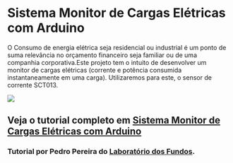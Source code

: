 # Sistema Monitor de Cargas Elétricas com Arduino

O Consumo de energia elétrica seja residencial ou industrial é um ponto de suma relevância no orçamento financeiro seja familiar ou de uma companhia corporativa.Este projeto tem o intuito de desenvolver um monitor de cargas elétricas (corrente e potência consumida instantaneamente em uma carga). Utilizaremos para este, o sensor de corrente SCT013.


<img src="http://portaldoarduino.com.br/wp-content/uploads/2018/11/SENSOR-DE-TOQUES_bb-1024x831.jpg" />

## Veja o tutorial completo em <a href="http://portaldoarduino.com.br/sistema-monitor-de-cargas-eletricas-com-arduino/" target="_blank">Sistema Monitor de Cargas Elétricas com Arduino</a>

### Tutorial por Pedro Pereira do <a href="https://www.instagram.com/laboratorio_dosfundos/">Laboratório dos Fundos</a>.
